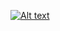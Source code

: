 [![Alt text](https://img.youtube.com/vi/08P_aKh--yk/0.jpg)](https://www.youtube.com/watch?v=08P_aKh--yk)
